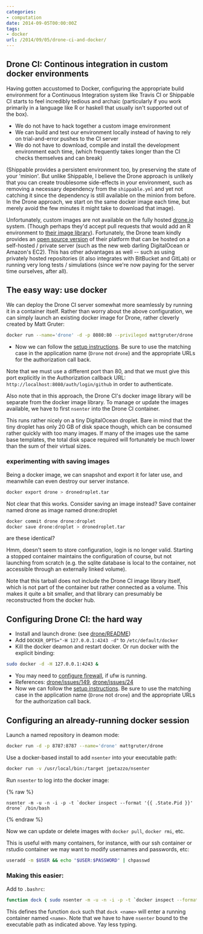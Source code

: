 ```yaml
---
categories:
- computation
date: 2014-09-05T00:00:00Z
tags:
- docker
url: /2014/09/05/drone-ci-and-docker/
---
```


## Drone CI: Continous integration in custom docker environments

Having gotten accustomed to Docker, configuring the appropriate build environment for a Continuous Integration system like Travis CI or Shippable CI starts to feel incredibly tedious and archaic (particularly if you work primarily in a language like R or haskell that usually isn't supported out of the box).


- We do not have to hack together a custom image environment
- We can build and test our environment locally instead of having to rely on trial-and-error pushes to the CI server
- We do not have to download, compile and install the development environment each time, (which frequently takes longer than the CI checks themselves and can break)


(Shippable provides a persistent environment too, by preserving the state of your 'minion'.  But unlike Shippable, I believe the Drone approach is unlikely that you can create troublesome side-effects in your environment, such as removing a necessary dependency from the `shippable.yml` and yet not catching it since the dependency is still available on the minion from before.  In the Drone approach, we start on the same docker image each time, but merely avoid the few minutes it might take to download that image).

Unfortunately, custom images are not available on the fully hosted [drone.io](http://drone.io) system.  (Though perhaps they'd accept pull requests that would add an R environment to [their image library](https://github.com/drone/images)).  Fortunately, the Drone team kindly provides an [open source version](https://github.com/drone.drone) of their platform that can be hosted on a self-hosted / private server (such as the new web darling DigitalOcean or Amazon's EC2).  This has other advantages as well -- such as using privately hosted repositories (it also integrates with BitBucket and GitLab) or running very long tests / simulations (since we're now paying for the server time ourselves, after all).


## The easy way: use docker

We can deploy the Drone CI server somewhat more seamlessly by running it in a container itself.  Rather than worry about the above configuration, we can simply launch an existing docker image for Drone, rather cleverly created by Matt Gruter:

```bash
docker run --name='drone' -d -p 8080:80 --privileged mattgruter/drone
```
- Now we can follow the [setup instructions](http://drone.readthedocs.org/en/latest/setup.html). Be sure to use the matching case in the application name (`Drone` not `drone`) and the appropriate URLs for the authorization call back.

Note that we must use a different port than 80, and that we must give this port explicitly in the Authorization callback URL: `http://localhost:8080/auth/login/github` in order to authenticate.

Also note that in this approach, the Drone CI's docker image library will be separate from the docker image library.  To manage or update the images available, we have to first `nsenter` into the Drone CI container.

This runs rather nicely on a tiny DigitalOcean droplet. Bare in mind that the tiny droplet has only 20 GB of disk space though, which can be consumed rather quickly with too many images. If many of the images use the same base templates, the total disk space required will fortunately be much lower than the sum of their virtual sizes.



### experimenting with saving images

Being a docker image, we can snapshot and export it for later use, and meanwhile can even destroy our server instance.

```bash
docker export drone > dronedroplet.tar
```
Not clear that this works. Consider saving an image instead?  Save container named drone as image named drone:droplet

```bash
docker commit drone drone:droplet
docker save drone:droplet > dronedroplet.tar
```
are these identical?

Hmm, doesn't seem to store configuration, login is no longer valid.  Starting a stopped container maintains the configuration of course, but not launching from scratch (e.g. the sqlite database is local to the container, not accessible through an externally linked volume).

Note that this tarball does not include the Drone CI image library itself, which is not part of the container but rather connected as a volume. This makes it quite a bit smaller, and that library can presumably be reconstructed from the docker hub.

## Configuring Drone CI: the hard way

- Install and launch drone: (see [drone/README](https://github.com/drone/drone))
- Add `DOCKER_OPTS="-H 127.0.0.1:4243 -d"` to `/etc/default/docker`
- Kill the docker deamon and restart docker. Or run docker with the explicit binding:

```bash
sudo docker -d -H 127.0.0.1:4243 &
```

- You may need to [configure firewall](http://docs.docker.com/installation/ubuntulinux/#docker-and-ufw), if ufw is running.
- References: [drone/issues/149](https://github.com/drone/drone/issues/149), [drone/issues/24](https://github.com/drone/drone/issues/24)
- Now we can follow the [setup instructions](http://drone.readthedocs.org/en/latest/setup.html). Be sure to use the matching case in the application name (`Drone` not `drone`) and the appropriate URLs for the authorization call back.



## Configuring an already-running docker session

Launch a named repository in deamon mode:

```bash
docker run -d -p 8787:8787 --name='drone' mattgruter/drone
```

Use a docker-based install to add `nsenter` into your executable path:

```bash
docker run -v /usr/local/bin:/target jpetazzo/nsenter
```

Run `nsenter` to log into the docker image:

{% raw %}

```
nsenter -m -u -n -i -p -t `docker inspect --format '{{ .State.Pid }}' drone` /bin/bash
```

{% endraw %}

Now we can update or delete images with `docker pull`, `docker rmi`, etc.

This is useful with many containers, for instance, with our ssh container or rstudio container we may want to modify usernames and passwords, etc:

```bash
useradd -m $USER && echo "$USER:$PASSWORD" | chpasswd
```


### Making this easier:

Add to `.bashrc`:

```bash
function dock { sudo nsenter -m -u -n -i -p -t `docker inspect --format {{.State.Pid}} "$1"` /bin/bash; }
```

This defines the function `dock` such that `dock <name>` will enter a running container named `<name>`.  Note that we have to have `nsenter` bound to the executable path as indicated above. Yay less typing.

